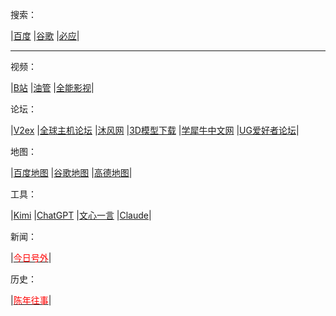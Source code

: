 
搜索：

|<a href="https://www.baidu.com" target="_blank" rel="noopener noreferrer">百度</a>
|<a href="https://www.google.com" target="_blank" rel="noopener noreferrer">谷歌</a>
|<a href="https://www.bing.com" target="_blank" rel="noopener noreferrer">必应</a>|

---

视频：

|<a href="https://www.bilibili.com" target="_blank" rel="noopener noreferrer">B站</a>
|<a href="https://www.youtube.com" target="_blank" rel="noopener noreferrer">油管</a>
|<a href="http://www.gzgafk.com/" target="_blank" rel="noopener noreferrer">全能影视</a>|

论坛：

|<a href="https://www.v2ex.com" target="_blank" rel="noopener noreferrer">V2ex</a>
|<a href="https://www.hostloc.com" target="_blank" rel="noopener noreferrer">全球主机论坛</a>
|<a href="https://www.mfcad.com/" target="_blank" rel="noopener noreferrer">沐风网</a>
|<a href="https://www.vx.com/" target="_blank" rel="noopener noreferrer">3D模型下载</a>
|<a href="https://www.xuexiniu.com/" target="_blank" rel="noopener noreferrer">学犀牛中文网</a>
|<a href="https://www.ugsnx.com/forum.php" target="_blank" rel="noopener noreferrer">UG爱好者论坛</a>|

地图：

|<a href="https://map.baidu.com/" target="_blank" rel="noopener noreferrer">百度地图</a>
|<a href="https://www.google.com/maps" target="_blank" rel="noopener noreferrer">谷歌地图</a>
|<a href="https://m.amap.com/" target="_blank" rel="noopener noreferrer">高德地图</a>|

工具：

|<a href="https://kimi.moonshot.cn" target="_blank" rel="noopener noreferrer">Kimi</a>
|<a href="https://chatgpt.com" target="_blank" rel="noopener noreferrer">ChatGPT</a>
|<a href="https://yiyan.baidu.com/" target="_blank" rel="noopener noreferrer">文心一言</a>
|<a href="https://www.anthropic.com/" target="_blank" rel="noopener noreferrer">Claude</a>|

新闻：

|<a href="https://howhy.day" target="_blank" rel="noopener noreferrer"><font color="#ff0000">今日号外</font></a>|

历史：

|<a href="https://pastory.org" target="_blank" rel="noopener noreferrer"><font color="#ff0000">陈年往事</font></a>|





